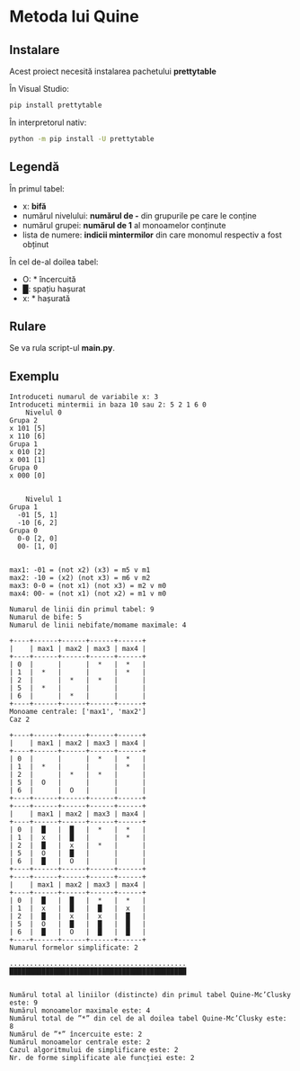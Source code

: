 # Metoda lui Quine

## Instalare

Acest proiect necesită instalarea pachetului **prettytable**

În Visual Studio:
```bash
pip install prettytable
```
În interpretorul nativ:
```bash
python -m pip install -U prettytable
```

## Legendă

În primul tabel:
- x: **bifă**
- numărul nivelului: **numărul de -** din grupurile pe care le conține
- numărul grupei: **numărul de 1** al monoamelor conținute
- lista de numere: **indicii mintermilor** din care monomul respectiv a fost obținut

În cel de-al doilea tabel:
- O: * încercuită
- █: spațiu hașurat
- x: * hașurată

## Rulare

Se va rula script-ul **main.py**.


## Exemplu

```
Introduceti numarul de variabile x: 3
Introduceti mintermii in baza 10 sau 2: 5 2 1 6 0
    Nivelul 0
Grupa 2
x 101 [5]
x 110 [6]
Grupa 1
x 010 [2]
x 001 [1]
Grupa 0
x 000 [0]


    Nivelul 1
Grupa 1
  -01 [5, 1]
  -10 [6, 2]
Grupa 0
  0-0 [2, 0]
  00- [1, 0]


max1: -01 = (not x2) (x3) = m5 v m1
max2: -10 = (x2) (not x3) = m6 v m2
max3: 0-0 = (not x1) (not x3) = m2 v m0
max4: 00- = (not x1) (not x2) = m1 v m0

Numarul de linii din primul tabel: 9
Numarul de bife: 5
Numarul de linii nebifate/momame maximale: 4

+----+------+------+------+------+
|    | max1 | max2 | max3 | max4 |
+----+------+------+------+------+
| 0  |      |      |  *   |  *   |
| 1  |  *   |      |      |  *   |
| 2  |      |  *   |  *   |      |
| 5  |  *   |      |      |      |
| 6  |      |  *   |      |      |
+----+------+------+------+------+
Monoame centrale: ['max1', 'max2']
Caz 2

+----+------+------+------+------+
|    | max1 | max2 | max3 | max4 |
+----+------+------+------+------+
| 0  |      |      |  *   |  *   |
| 1  |  *   |      |      |  *   |
| 2  |      |  *   |  *   |      |
| 5  |  O   |      |      |      |
| 6  |      |  O   |      |      |
+----+------+------+------+------+
+----+------+------+------+------+
|    | max1 | max2 | max3 | max4 |
+----+------+------+------+------+
| 0  |  █   |  █   |  *   |  *   |
| 1  |  x   |  █   |      |  *   |
| 2  |  █   |  x   |  *   |      |
| 5  |  O   |  █   |      |      |
| 6  |  █   |  O   |      |      |
+----+------+------+------+------+
+----+------+------+------+------+
|    | max1 | max2 | max3 | max4 |
+----+------+------+------+------+
| 0  |  █   |  █   |  *   |  *   |
| 1  |  x   |  █   |  █   |  x   |
| 2  |  █   |  x   |  x   |  █   |
| 5  |  O   |  █   |  █   |  █   |
| 6  |  █   |  O   |  █   |  █   |
+----+------+------+------+------+
Numarul formelor simplificate: 2

............................................
████████████████████████████████████████████


Numărul total al liniilor (distincte) din primul tabel Quine-Mc’Clusky este: 9
Numărul monoamelor maximale este: 4
Numărul total de ”*” din cel de al doilea tabel Quine-Mc’Clusky este: 8
Numărul de ”*” încercuite este: 2
Numărul monoamelor centrale este: 2
Cazul algoritmului de simplificare este: 2
Nr. de forme simplificate ale funcției este: 2
